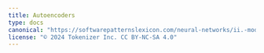```yaml
---
title: Autoencoders
type: docs
canonical: "https://softwarepatternslexicon.com/neural-networks/ii.-model-architecture-patterns-used-in-neural-networks/5.-autoencoders"
license: "© 2024 Tokenizer Inc. CC BY-NC-SA 4.0"
---
```


